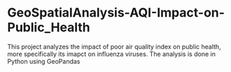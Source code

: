 # GeoSpatialAnalysis-AQI-Impact-on-Public_Health
 This project analyzes the impact of poor air quality index on public health, more specifically its imapct on influenza viruses. The analysis is done in Python using GeoPandas
